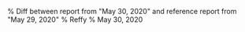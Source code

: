 % Diff between report from "May 30, 2020" and reference report from "May 29, 2020"
% Reffy
% May 30, 2020

